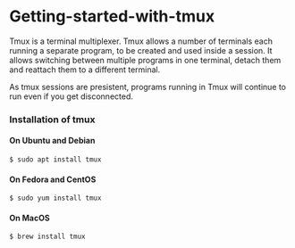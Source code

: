 # Getting-started-with-tmux

Tmux is a terminal multiplexer. Tmux allows a number of terminals  each running a separate program, to be created and used inside a session. It allows switching between multiple programs in one terminal, detach them and reattach them to a different terminal.

As tmux sessions are presistent, programs running in Tmux will continue to run even if you get disconnected.


### Installation of tmux
#### On Ubuntu and Debian
```$ sudo apt install tmux```

#### On Fedora and CentOS
```$ sudo yum install tmux```

#### On MacOS
```$ brew install tmux```

